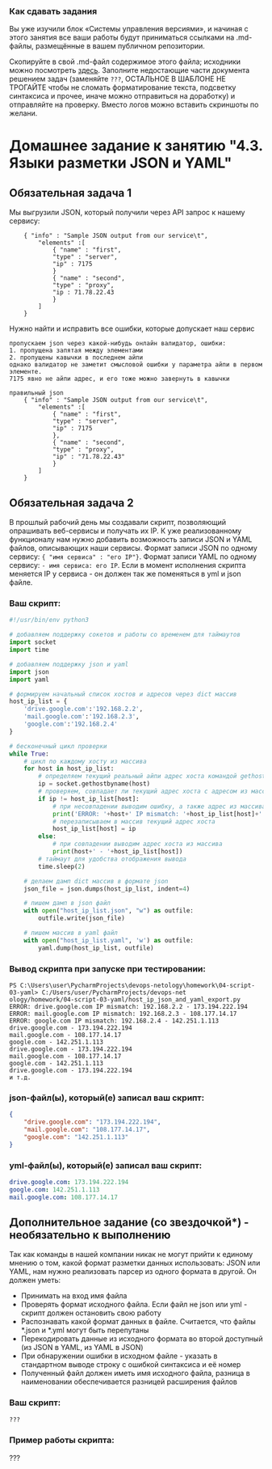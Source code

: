 ### Как сдавать задания

Вы уже изучили блок «Системы управления версиями», и начиная с этого занятия все ваши работы будут приниматься ссылками на .md-файлы, размещённые в вашем публичном репозитории.

Скопируйте в свой .md-файл содержимое этого файла; исходники можно посмотреть [здесь](https://raw.githubusercontent.com/netology-code/sysadm-homeworks/devsys10/04-script-03-yaml/README.md). Заполните недостающие части документа решением задач (заменяйте `???`, ОСТАЛЬНОЕ В ШАБЛОНЕ НЕ ТРОГАЙТЕ чтобы не сломать форматирование текста, подсветку синтаксиса и прочее, иначе можно отправиться на доработку) и отправляйте на проверку. Вместо логов можно вставить скриншоты по желани.

# Домашнее задание к занятию "4.3. Языки разметки JSON и YAML"


## Обязательная задача 1
Мы выгрузили JSON, который получили через API запрос к нашему сервису:
```
    { "info" : "Sample JSON output from our service\t",
        "elements" :[
            { "name" : "first",
            "type" : "server",
            "ip" : 7175 
            }
            { "name" : "second",
            "type" : "proxy",
            "ip : 71.78.22.43
            }
        ]
    }
```
  Нужно найти и исправить все ошибки, которые допускает наш сервис

```
пропускаем json через какой-нибудь онлайн валидатор, ошибки:
1. пропущена запятая между элементами
2. пропущены кавычки в последнем айпи
однако валидатор не заметит смысловой ошибки у параметра айпи в первом элементе.
7175 явно не айпи адрес, и его тоже можно завернуть в кавычки

правильный json
    { "info" : "Sample JSON output from our service\t",
        "elements" :[
            { "name" : "first",
            "type" : "server",
            "ip" : 7175 
            },
            { "name" : "second",
            "type" : "proxy",
            "ip" : "71.78.22.43"
            }
        ]
    }

```

## Обязательная задача 2
В прошлый рабочий день мы создавали скрипт, позволяющий опрашивать веб-сервисы и получать их IP. К уже реализованному функционалу нам нужно добавить возможность записи JSON и YAML файлов, описывающих наши сервисы. Формат записи JSON по одному сервису: `{ "имя сервиса" : "его IP"}`. Формат записи YAML по одному сервису: `- имя сервиса: его IP`. Если в момент исполнения скрипта меняется IP у сервиса - он должен так же поменяться в yml и json файле.

### Ваш скрипт:
```python
#!/usr/bin/env python3

# добавляем поддержку сокетов и работы со временем для таймаутов
import socket
import time

# добавляем поддержку json и yaml
import json
import yaml

# формируем начальный список хостов и адресов через dict массив
host_ip_list = {
    'drive.google.com':'192.168.2.2',
    'mail.google.com':'192.168.2.3',
    'google.com':'192.168.2.4'
}

# бесконечный цикл проверки
while True:
    # цикл по каждому хосту из массива
    for host in host_ip_list:
        # определяем текущий реальный айпи адрес хоста командой gethostbyname
        ip = socket.gethostbyname(host)
        # проверяем, совпадает ли текущий адрес хоста с адресом из массива
        if ip != host_ip_list[host]:
            # при несовпадении выводим ошибку, а также адрес из массива и текущий адрес
            print('ERROR: '+host+' IP mismatch: '+host_ip_list[host]+' - '+ip)
            # перезаписываем в массив текущий адрес хоста
            host_ip_list[host] = ip
        else:
            # при совпадении выводим адрес хоста из массива
            print(host+' - '+host_ip_list[host])
        # таймаут для удобства отображения вывода
        time.sleep(2)

    # делаем дамп dict массив в формате json
    json_file = json.dumps(host_ip_list, indent=4)

    # пишем дамп в json файл
    with open("host_ip_list.json", "w") as outfile:
        outfile.write(json_file)

    # пишем массив в yaml файл
    with open("host_ip_list.yaml", 'w') as outfile:
        yaml.dump(host_ip_list, outfile)
```

### Вывод скрипта при запуске при тестировании:
```
PS C:\Users\user\PycharmProjects\devops-netology\homework\04-script-03-yaml> C:/Users/user/PycharmProjects/devops-net
ology/homework/04-script-03-yaml/host_ip_json_and_yaml_export.py
ERROR: drive.google.com IP mismatch: 192.168.2.2 - 173.194.222.194
ERROR: mail.google.com IP mismatch: 192.168.2.3 - 108.177.14.17
ERROR: google.com IP mismatch: 192.168.2.4 - 142.251.1.113
drive.google.com - 173.194.222.194
mail.google.com - 108.177.14.17
google.com - 142.251.1.113
drive.google.com - 173.194.222.194
mail.google.com - 108.177.14.17
google.com - 142.251.1.113
drive.google.com - 173.194.222.194
и т.д.
```

### json-файл(ы), который(е) записал ваш скрипт:
```json
{
    "drive.google.com": "173.194.222.194",
    "mail.google.com": "108.177.14.17",
    "google.com": "142.251.1.113"
}
```

### yml-файл(ы), который(е) записал ваш скрипт:
```yaml
drive.google.com: 173.194.222.194
google.com: 142.251.1.113
mail.google.com: 108.177.14.17
```

## Дополнительное задание (со звездочкой*) - необязательно к выполнению

Так как команды в нашей компании никак не могут прийти к единому мнению о том, какой формат разметки данных использовать: JSON или YAML, нам нужно реализовать парсер из одного формата в другой. Он должен уметь:
   * Принимать на вход имя файла
   * Проверять формат исходного файла. Если файл не json или yml - скрипт должен остановить свою работу
   * Распознавать какой формат данных в файле. Считается, что файлы *.json и *.yml могут быть перепутаны
   * Перекодировать данные из исходного формата во второй доступный (из JSON в YAML, из YAML в JSON)
   * При обнаружении ошибки в исходном файле - указать в стандартном выводе строку с ошибкой синтаксиса и её номер
   * Полученный файл должен иметь имя исходного файла, разница в наименовании обеспечивается разницей расширения файлов

### Ваш скрипт:
```python
???
```

### Пример работы скрипта:
???